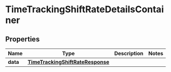 

# TimeTrackingShiftRateDetailsContainer


## Properties

| Name | Type | Description | Notes |
|------------ | ------------- | ------------- | -------------|
|**data** | [**TimeTrackingShiftRateResponse**](TimeTrackingShiftRateResponse.md) |  |  |



